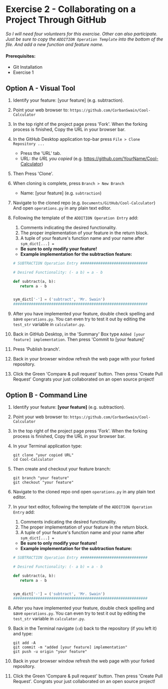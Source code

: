 # Exercise 2 - Collaborating on a Project Through GitHub

*So I will need four volunteers for this exercise. Other can also participate.
Just be sure to copy the `ADDITION Operation Template` into the bottom of the
file. And add a new function and feature name.*

#### Prerequisites:
  * Git Installation
  * Exercise 1

## Option A - Visual Tool
1. Identify your feature: [your feature] (e.g. subtraction).
1. Point your web browser to: `https://github.com/CorbanSwain/Cool-Calculator`
1. In the top right of the project page press 'Fork'. When the forking process is finished,
   Copy the URL in your browser bar.
1. In the GitHub Desktop application top-bar press `File > Clone Repository ...`
   * Press the 'URL' tab.
   * URL: *the URL you copied* (e.g. https://github.com/YourName/Cool-Calculator)
1. Then Press 'Clone'.
1. When cloning is complete, press `Branch > New Branch`
   * Name: [your feature] (e.g. `subtraction`)
1. Navigate to the cloned repo (e.g. `Documents/GitHub/Cool-Calculator`) And open    `operations.py` in any plain text editor.
1. Following the template of the `ADDITION Operation Entry` add:
   1. Comments indicating the desired functionality.
   1. The proper implementation of your feature in the return block.
   1. A tuple of your feature's function name and your name after `sym_dict[...] =`
   * __Be sure to only modify your feature!__
   * __Example implementation for the subtraction feature:__

   ```python
   # SUBTRACTION Operation Entry ##############################

   # Desired Functionality: (- a b) = a - b

   def subtract(a, b):
      return a - b


   sym_dict['-'] = ('subtract', 'Mr. Swain')
   ############################################################
   ```

1. After you have implemented your feature, double check spelling and save `operations.py`.
   You can even try to test it out by editing the `test_str` variable in
   `calculator.py`.
1. Back in GitHub Desktop, in the 'Summary' Box type `Added [your feature] implementation`. Then press 'Commit to [your feature]'
1. Press 'Publish branch'.
1. Back in your browser window refresh the web page with your forked repository.
1. Click the Green 'Compare & pull request' button. Then press 'Create Pull Request'
   Congrats your just collaborated on an open source project!

## Option B - Command Line
1. Identify your feature: ____[your feature]____ (e.g. subtraction).
1. Point your web browser to: `https://github.com/CorbanSwain/Cool-Calculator`
1. In the top right of the project page press 'Fork'. When the forking process is finished,
   Copy the URL in your browser bar.
1. In your Terminal application type:

   ```shell
   git clone "your copied URL"
   cd Cool-Calculator
   ```

1. Then create and checkout your feature branch:

   ```shell
   git branch "your feature"
   git checkout "your feature"
   ```

1. Navigate to the cloned repo ond open `operations.py` in any plain text editor.
1. In your text editor, following the template of the `ADDITION Operation Entry` add:
   1. Comments indicating the desired functionality.
   1. The proper implementation of your feature in the return block.
   1. A tuple of your feature's function name and your name after `sym_dict[...] = `
   * __Be sure to only modify your feature!__
   * __Example implementation for the subtraction feature:__

   ```python
   # SUBTRACTION Operation Entry ##############################

   # Desired Functionality: (- a b) = a - b

   def subtract(a, b):
      return a - b


   sym_dict['-'] = ('subtract', 'Mr. Swain')
   ############################################################
   ```

1. After you have implemented your feature, double check spelling and save `operations.py`.
   You can even try to test it out by editing the `test_str` variable in
   `calculator.py`.
1. Back in the Terminal navigate (`cd`) back to the repository (if you left it) and type:

   ```shell
   git add -A
   git commit -m "added [your feature] implementation"
   git push -u origin "your feature"
   ```

1. Back in your browser window refresh the web page with your forked repository.
1. Click the Green 'Compare & pull request' button. Then press 'Create Pull Request'.
   Congrats your just collaborated on an open source project!
